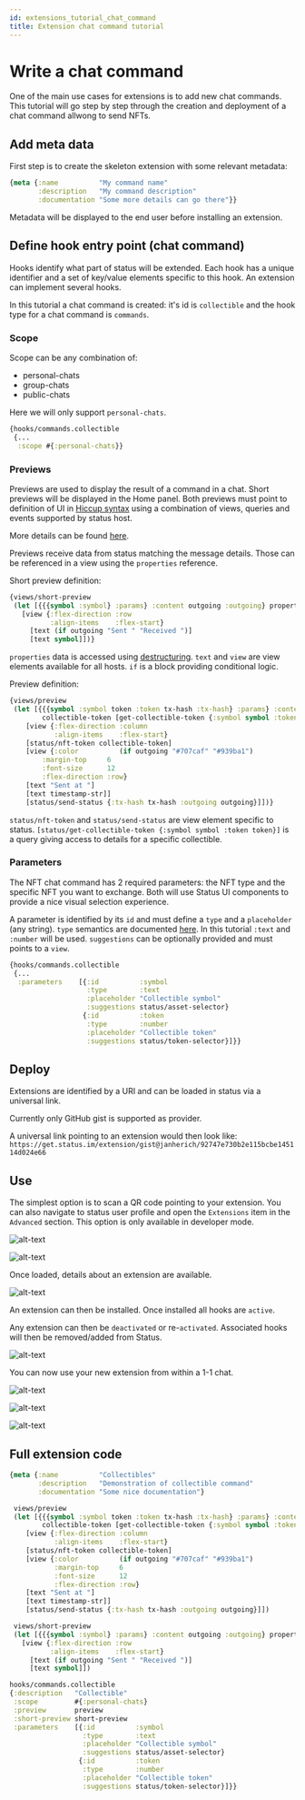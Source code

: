 ```yaml
---
id: extensions_tutorial_chat_command
title: Extension chat command tutorial
---
```


# Write a chat command

One of the main use cases for extensions is to add new chat commands. This tutorial will go step by step through the creation and deployment of a chat command allwong to send NFTs.

## Add meta data

First step is to create the skeleton extension with some relevant metadata:

```clojure
{meta {:name          "My command name"
       :description   "My command description"
       :documentation "Some more details can go there"}}
```

Metadata will be displayed to the end user before installing an extension.

## Define hook entry point (chat command)

Hooks identify what part of status will be extended. Each hook has a unique identifier and a set of key/value elements specific to this hook.
An extension can implement several hooks.

In this tutorial a chat command is created: it's id is `collectible` and the hook type for a chat command is `commands`.

### Scope

Scope can be any combination of:

* personal-chats
* group-chats
* public-chats

Here we will only support `personal-chats`.

```clojure
{hooks/commands.collectible
 {...
  :scope #{:personal-chats}}
```

### Previews 

Previews are used to display the result of a command in a chat. Short previews will be displayed in the Home panel.
Both previews must point to definition of UI in [Hiccup syntax](https://github.com/weavejester/hiccup/wiki/Syntax) using a combination of views, queries and events supported by status host.

More details can be found [here](https://status-im.github.io/pluto/docs/concepts/Anatomy.html).

Previews receive data from status matching the message details. Those can be referenced in a view using the `properties` reference.

Short preview definition:

```clojure
{views/short-preview
 (let [{{{symbol :symbol} :params} :content outgoing :outgoing} properties]
   [view {:flex-direction :row
          :align-items    :flex-start}
     [text (if outgoing "Sent " "Received ")]
     [text symbol]])}
```

`properties` data is accessed using [destructuring](https://status-im.github.io/pluto/docs/concepts/View.html#destructuring).
`text` and `view` are view elements available for all hosts.
`if` is a block providing conditional logic.

Preview definition:

```clojure
{views/preview
 (let [{{{symbol :symbol token :token tx-hash :tx-hash} :params} :content outgoing :outgoing timestamp-str :timestamp-str} properties
        collectible-token [get-collectible-token {:symbol symbol :token token}]
    [view {:flex-direction :column
           :align-items    :flex-start}
    [status/nft-token collectible-token]
    [view {:color          (if outgoing "#707caf" "#939ba1")
        :margin-top     6
        :font-size      12
        :flex-direction :row}
    [text "Sent at "]
    [text timestamp-str]]
    [status/send-status {:tx-hash tx-hash :outgoing outgoing}]])}
```

`status/nft-token` and `status/send-status` are view element specific to status.
`[status/get-collectible-token {:symbol symbol :token token}]` is a query giving access to details for a specific collectible.

### Parameters

The NFT chat command has 2 required parameters: the NFT type and the specific NFT you want to exchange.
Both will use Status UI components to provide a nice visual selection experience.

A parameter is identified by its `id` and must define a `type` and a `placeholder` (any string).
`type` semantics are documented [here](). In this tutorial `:text` and `:number` will be used.
`suggestions` can be optionally provided and must points to a `view`. 

```clojure
{hooks/commands.collectible
 {...
  :parameters    [{:id          :symbol
                   :type        :text
                   :placeholder "Collectible symbol"
                   :suggestions status/asset-selector}
                  {:id          :token
                   :type        :number
                   :placeholder "Collectible token"
                   :suggestions status/token-selector}]}}
```

## Deploy

Extensions are identified by a URI and can be loaded in status via a universal link.

Currently only GitHub gist is supported as provider.

A universal link pointing to an extension would then look like: `https://get.status.im/extension/gist@janherich/92747e730b2e115bcbe145114d024e66`

## Use

The simplest option is to scan a QR code pointing to your extension. You can also navigate to status user profile and open the `Extensions` item in the `Advanced` section.
This option is only available in developer mode.

![alt-text](assets/extensions/profile.jpg)

![alt-text](assets/extensions/add.jpg)

Once loaded, details about an extension are available.

![alt-text](assets/extensions/install.jpg)

An extension can then be installed. Once installed all hooks are `active`.

Any extension can then be `deactivated` or re-`activated`. Associated hooks will then be removed/added from Status.

![alt-text](assets/extensions/list.jpg)

You can now use your new extension from within a 1-1 chat.

![alt-text](assets/extensions/collectible-type.jpg)

![alt-text](assets/extensions/collectible-token.jpg)

![alt-text](assets/extensions/collectible-preview.jpg)

## Full extension code


```clojure
{meta {:name          "Collectibles"
       :description   "Demonstration of collectible command"
       :documentation "Some nice documentation"}

 views/preview
 (let [{{{symbol :symbol token :token tx-hash :tx-hash} :params} :content outgoing :outgoing timestamp-str :timestamp-str} properties
        collectible-token [get-collectible-token {:symbol symbol :token token}]
    [view {:flex-direction :column
           :align-items    :flex-start}
    [status/nft-token collectible-token]
    [view {:color          (if outgoing "#707caf" "#939ba1")
           :margin-top     6
           :font-size      12
           :flex-direction :row}
    [text "Sent at "]
    [text timestamp-str]]
    [status/send-status {:tx-hash tx-hash :outgoing outgoing}]])

 views/short-preview
 (let [{{{symbol :symbol} :params} :content outgoing :outgoing} properties]
   [view {:flex-direction :row
          :align-items    :flex-start}
     [text (if outgoing "Sent " "Received ")]
     [text symbol]])

hooks/commands.collectible
{:description   "Collectible"
 :scope         #{:personal-chats}
 :preview       preview
 :short-preview short-preview
 :parameters    [{:id          :symbol
                  :type        :text
                  :placeholder "Collectible symbol"
                  :suggestions status/asset-selector}
                 {:id          :token
                  :type        :number
                  :placeholder "Collectible token"
                  :suggestions status/token-selector}]}}
```